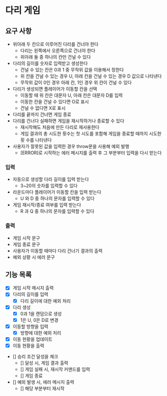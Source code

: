 # 다리 게임

## 요구 사항

- 위아래 두 칸으로 이루어진 다리를 건너야 한다
  - 다리는 왼쪽에서 오른쪽으로 건너야 한다
  - 위아래 둘 중 하나의 칸만 건널 수 있다
- 다리의 길이를 숫자로 입력받고 생성한다
  - 건널 수 있는 칸은 0과 1 중 무작위 값을 이용해서 정한다
  - 위 칸을 건널 수 있는 경우 U, 아래 칸을 건널 수 있는 경우 D 값으로 나타낸다
  - 무작위 값이 0인 경우 아래 칸, 1인 경우 위 칸이 건널 수 있다
- 다리가 생성되면 플레이어가 이동할 칸을 선택
  - 이동할 때 위 칸은 대문자 U, 아래 칸은 대문자 D를 입력
  - 이동한 칸을 건널 수 있다면 O로 표시
  - 건널 수 없다면 X로 표시
- 다리를 끝까지 건너면 게임 종료
- 다리를 건너다 실패하면 게임을 재시작하거나 종료할 수 있다
  - 재시작해도 처음에 만든 다리로 재사용한다
  - 게임 결과의 총 시도한 횟수는 첫 시도를 포함해 게임을 종료할 때까지 시도한 횟
    수를 나타낸다
- 사용자가 잘못된 값을 입력한 경우 throw문을 사용해 예외 발행
  - [ERROR]로 시작하는 에러 메시지를 출력 후 그 부분부터 입력을 다시 받는다

### 입력

- 자동으로 생성할 다리 길이를 입력 받는다
  - 3~20의 숫자를 입력할 수 있다
- 라운드마다 플레이어가 이동할 칸을 입력 받는다
  - U 와 D 중 하나의 문자를 입력할 수 있다
- 게임 재시작/종료 여부를 입력 받는다
  - R 과 Q 중 하나의 문자를 입력할 수 있다

### 출력

- 게임 시작 문구
- 게임 종료 문구
- 사용자가 이동할 때마다 다리 건너기 결과의 출력
- 예외 상황 시 에러 문구

## 기능 목록

- [x] 게임 시작 메시지 출력
- [x] 다리의 길이를 입력
  - [x] 다리 길이에 대한 예외 처리
- [x] 다리 생성
  - [x] 0과 1을 랜덤으로 생성
  - [x] 1은 U, 0은 D로 변경
- [x] 이동할 방향을 입력
  - [x] 방향에 대한 예외 처리
- [x] 이동 현황을 업데이트
- [x] 이동 현황을 출력
- [] 승리 조건 달성을 체크
  - [] 달성 시, 게임 결과 출력
  - [] 게임 실패 시, 재시작 커맨드를 입력
  - [] 게임 종료
- [] 예외 발생 시, 에러 메시지 출력
  - [] 해당 부분부터 재시작
